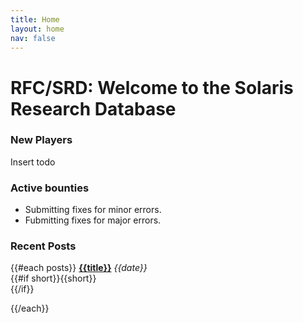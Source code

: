```yaml
---
title: Home
layout: home
nav: false
---
```


# RFC/SRD: Welcome to the Solaris Research Database



### New Players

Insert todo

### Active bounties

- Submitting fixes for minor errors.
- Fubmitting fixes for major errors.

### Recent Posts

{{#each posts}}
__[{{title}}]({{../site.root}}{{href\}})__ _{{date}}_ <br/>
{{#if short}}{{short}}<br/>{{/if}}
<!-- {{#if category}}Categories: {{#each category}}<a href="{{../../site.root}}category/{{this}}">{{this}}</a> {{/each}} | {{/if}} -->
<!-- {{#if tags}}Tags: {{#each tags}}<a href="{{../../site.root}}tags/{{this}}">{{this}}</a> {{/each}}{{/if}} -->
{{/each}}




